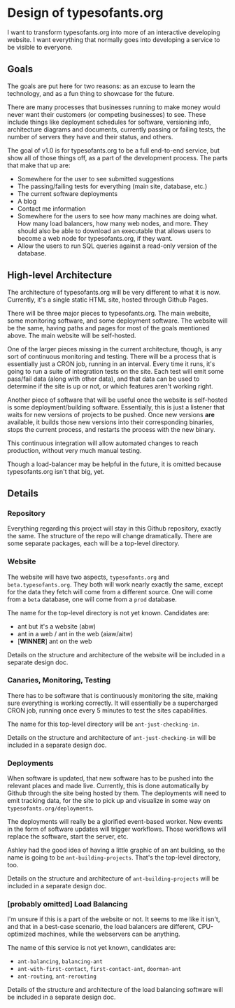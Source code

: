 # Design of typesofants.org

I want to transform typesofants.org into more of an interactive developing website. I want everything that normally goes into developing a service to be visible to everyone.

## Goals

The goals are put here for two reasons: as an excuse to learn the technology, and as a fun thing to showcase for the future.

There are many processes that businesses running to make money would never want their customers (or competing businesses) to see. These include things like deployment schedules for software, versioning info, architecture diagrams and documents, currently passing or failing tests, the number of servers they have and their status, and others. 

The goal of v1.0 is for typesofants.org to be a full end-to-end service, but show all of those things off, as a part of the development process. The parts that make that up are:

- Somewhere for the user to see submitted suggestions
- The passing/failing tests for everything (main site, database, etc.)
- The current software deployments
- A blog
- Contact me information
- Somewhere for the users to see how many machines are doing what. How many load balancers, how many web nodes, and more. They should also be able to download an executable that allows users to become a web node for typesofants.org, if they want.
- Allow the users to run SQL queries against a read-only version of the database.

## High-level Architecture

The architecture of typesofants.org will be very different to what it is now. Currently, it's a single static HTML site, hosted through Github Pages.

There will be three major pieces to typesofants.org. The main website, some monitoring software, and some deployment software. The website will be the same, having paths and pages for most of the goals mentioned above. The main website will be self-hosted.

One of the larger pieces missing in the current architecture, though, is any sort of continuous monitoring and testing. There will be a process that is essentially just a CRON job, running in an interval. Every time it runs, it's going to run a suite of integration tests on the site. Each test will emit some pass/fail data (along with other data), and that data can be used to determine if the site is up or not, or which features aren't working right.

Another piece of software that will be useful once the website is self-hosted is some deployment/building software. Essentially, this is just a listener that waits for new versions of projects to be pushed. Once new versions **are** available, it builds those new versions into their corresponding binaries, stops the current process, and restarts the process with the new binary.

This continuous integration will allow automated changes to reach production, without very much manual testing.

Though a load-balancer may be helpful in the future, it is omitted because typesofants.org isn't that big, yet.

## Details

### Repository

Everything regarding this project will stay in this Github repository, exactly the same. The structure of the repo will change dramatically. There are some separate packages, each will be a top-level directory.

### Website

The website will have two aspects, `typesofants.org` and `beta.typesofants.org`. They both will work nearly exactly the same, except for the data they fetch will come from a different source. One will come from a `beta` database, one will come from a `prod` database.

The name for the top-level directory is not yet known. Candidates are:

- ant but it's a website (abw)
- ant in a web / ant in the web (aiaw/aitw)
- [**WINNER**] ant on the web

Details on the structure and architecture of the website will be included in a separate design doc.

### Canaries, Monitoring, Testing

There has to be software that is continuously monitoring the site, making sure everything is working correctly. It will essentially be a supercharged CRON job, running once every 5 minutes to test the sites capabilities.

The name for this top-level directory will be `ant-just-checking-in`.

Details on the structure and architecture of `ant-just-checking-in` will be included in a separate design doc.

### Deployments

When software is updated, that new software has to be pushed into the relevant places and made live. Currently, this is done automatically by Github through the site being hosted by them. The deployments will need to emit tracking data, for the site to pick up and visualize in some way on `typesofants.org/deployments`.

The deployments will really be a glorified event-based worker. New events in the form of software updates will trigger workflows. Those workflows will replace the software, start the server, etc.

Ashley had the good idea of having a little graphic of an ant building, so the name is going to be `ant-building-projects`. That's the top-level directory, too.

Details on the structure and architecture of `ant-building-projects` will be included in a separate design doc.

### [probably omitted] Load Balancing

I'm unsure if this is a part of the website or not. It seems to me like it isn't, and that in a best-case scenario, the load balancers are different, CPU-optimized machines, while the webservers can be anything. 

The name of this service is not yet known, candidates are:
- `ant-balancing`, `balancing-ant`
- `ant-with-first-contact`, `first-contact-ant`, `doorman-ant`
- `ant-routing`, `ant-rerouting`

Details of the structure and architecture of the load balancing software will be included in a separate design doc.
